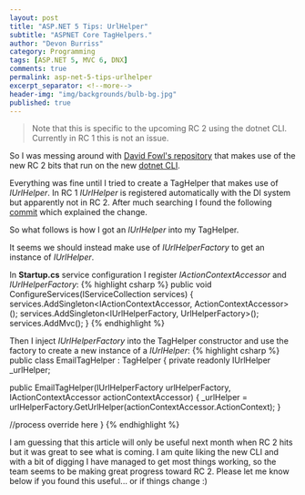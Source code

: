 ```yaml
---
layout: post
title: "ASP.NET 5 Tips: UrlHelper"
subtitle: "ASPNET Core TagHelpers."
author: "Devon Burriss"
category: Programming
tags: [ASP.NET 5, MVC 6, DNX]
comments: true
permalink: asp-net-5-tips-urlhelper
excerpt_separator: <!--more-->
header-img: "img/backgrounds/bulb-bg.jpg"
published: true
---
```


> Note that this is specific to the upcoming RC 2 using the dotnet CLI. Currently in RC 1 this is not an issue.

So I was messing around with [David Fowl's repository](https://github.com/davidfowl/dotnetcli-aspnet5) that makes use of the new RC 2 bits that run on the new [dotnet CLI](https://github.com/dotnet/cli).

Everything was fine until I tried to create a TagHelper that makes use of *IUrlHelper*.
In RC 1  *IUrlHelper* is registered automatically with the DI system but apparently not in RC 2. After much searching I found the following [commit](https://github.com/aspnet/Mvc/commit/9fc3a800562c866850d7c795cf24db7fa0354af6) which explained the change.

<!--more-->

So what follows is how I got an *IUrlHelper* into my TagHelper.

It seems we should instead make use of *IUrlHelperFactory* to get an instance of *IUrlHelper*.

In **Startup.cs** service configuration I register *IActionContextAccessor* and *IUrlHelperFactory*:
{% highlight csharp %}
public void ConfigureServices(IServiceCollection services)
{
  services.AddSingleton<IActionContextAccessor, ActionContextAccessor>();
  services.AddSingleton<IUrlHelperFactory, UrlHelperFactory>();
  services.AddMvc();
}
{% endhighlight %}

Then I inject *IUrlHelperFactory* into the TagHelper constructor and use the factory to create a new instance of a *IUrlHelper*:
{% highlight csharp %}
public class EmailTagHelper : TagHelper
{
  private readonly IUrlHelper _urlHelper;

  public EmailTagHelper(IUrlHelperFactory urlHelperFactory, IActionContextAccessor actionContextAccessor)
  {
  	_urlHelper = urlHelperFactory.GetUrlHelper(actionContextAccessor.ActionContext);
  }
  
  //process override here
}
{% endhighlight %}

I am guessing that this article will only be useful next month when RC 2 hits but it was great to see what is coming. I am quite liking the new CLI and with a bit of digging I have managed to get most things working, so the team seems to be making great progress toward RC 2.
Please let me know below if you found this useful... or if things change :)